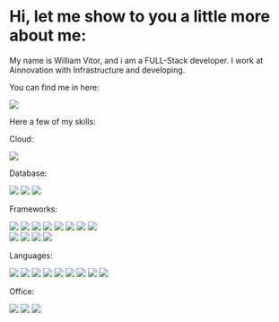 # Hi, let me show to you a little more about me:

My name is William Vitor, and i am a FULL-Stack developer.
I work at Ainnovation with Infrastructure and developing.

You can find me in here:

<a href="https://www.linkedin.com/in/williamvitor/"><img src="https://img.shields.io/badge/LinkedIn-0077B5?style=for-the-badge&logo=linkedin&logoColor=white" ></a>

Here a few of my skills:
  
Cloud:

<a href="#"><img src="https://img.shields.io/badge/Amazon_AWS-FF9900?style=for-the-badge&logo=amazonaws&logoColor=white" ><a/>
   
Database:
  
<a href="#"><img src="https://img.shields.io/badge/Amazon%20RDS-4053D6?style=for-the-badge&logo=Amazon%20DynamoDB&logoColor=white" ><a/>
<a href="#"><img src="https://img.shields.io/badge/PostgreSQL-316192?style=for-the-badge&logo=postgresql&logoColor=white" ><a/>
<a href="#"><img src="https://img.shields.io/badge/SQLite-07405E?style=for-the-badge&logo=sqlite&logoColor=white" ><a/>
   
Frameworks:
  
<a href="#"><img src="https://img.shields.io/badge/.NET-512BD4?style=for-the-badge&logo=dotnet&logoColor=white" ><a/>
<a href="#"><img src="https://img.shields.io/badge/Angular-DD0031?style=for-the-badge&logo=angular&logoColor=white" ><a/>
<a href="#"><img src="https://img.shields.io/badge/Docker-2CA5E0?style=for-the-badge&logo=docker&logoColor=white" ><a/>
<a href="#"><img src="https://img.shields.io/badge/Expo-1B1F23?style=for-the-badge&logo=expo&logoColor=white" ><a/>
<a href="#"><img src="https://img.shields.io/badge/firebase-ffca28?style=for-the-badge&logo=firebase&logoColor=black" ><a/>
<a href="#"><img src="https://img.shields.io/badge/Node.js-339933?style=for-the-badge&logo=nodedotjs&logoColor=white" ><a/>
<a href="#"><img src="https://img.shields.io/badge/npm-CB3837?style=for-the-badge&logo=npm&logoColor=white" ><a/>
<a href="#"><img src="https://img.shields.io/badge/PowerBI-F2C811?style=for-the-badge&logo=Power%20BI&logoColor=white" ><a/>            
<a href="#"><img src="https://img.shields.io/badge/Swagger-85EA2D?style=for-the-badge&logo=Swagger&logoColor=white" ><a/>
<a href="#"><img src="https://img.shields.io/badge/Yarn-2C8EBB?style=for-the-badge&logo=yarn&logoColor=white" ><a/>
<a href="#"><img src="https://img.shields.io/badge/Ionic-3880FF?style=for-the-badge&logo=ionic&logoColor=white" ><a/>
<a href="#"><img src="https://img.shields.io/badge/React_Native-20232A?style=for-the-badge&logo=react&logoColor=61DAFB" ><a/>

Languages:

<a href="#"><img src="https://img.shields.io/badge/C-00599C?style=for-the-badge&logo=c&logoColor=white" ><a/>
<a href="#"><img src="https://img.shields.io/badge/C%23-239120?style=for-the-badge&logo=c-sharp&logoColor=white" ><a/>
<a href="#"><img src="https://img.shields.io/badge/CSS3-1572B6?style=for-the-badge&logo=css3&logoColor=white" ><a/>
<a href="#"><img src="https://img.shields.io/badge/HTML5-E34F26?style=for-the-badge&logo=html5&logoColor=white" ><a/>
<a href="#"><img src="https://img.shields.io/badge/Java-ED8B00?style=for-the-badge&logo=java&logoColor=white" ><a/>
<a href="#"><img src="https://img.shields.io/badge/JavaScript-323330?style=for-the-badge&logo=javascript&logoColor=F7DF1E" ><a/>
<a href="#"><img src="https://img.shields.io/badge/PLSQL-F80000?style=for-the-badge&logo=oracle&logoColor=black" ><a/>
<a href="#"><img src="https://img.shields.io/badge/Python-FFD43B?style=for-the-badge&logo=python&logoColor=blue" ><a/>
<a href="#"><img src="https://img.shields.io/badge/TypeScript-007ACC?style=for-the-badge&logo=typescript&logoColor=white" ><a/>
  
Office:

<a href="#"><img src="https://img.shields.io/badge/Microsoft_Excel-217346?style=for-the-badge&logo=microsoft-excel&logoColor=white" ><a/>
<a href="#"><img src="https://img.shields.io/badge/Trello-0052CC?style=for-the-badge&logo=trello&logoColor=white" ><a/>
<a href="#"><img src="https://img.shields.io/badge/Jira-0052CC?style=for-the-badge&logo=Jira&logoColor=white" ><a/>
                          
